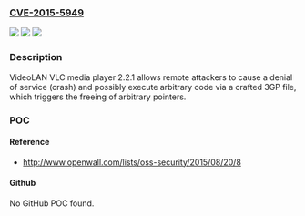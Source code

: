 ### [CVE-2015-5949](https://cve.mitre.org/cgi-bin/cvename.cgi?name=CVE-2015-5949)
![](https://img.shields.io/static/v1?label=Product&message=n%2Fa&color=blue)
![](https://img.shields.io/static/v1?label=Version&message=n%2Fa&color=blue)
![](https://img.shields.io/static/v1?label=Vulnerability&message=n%2Fa&color=brighgreen)

### Description

VideoLAN VLC media player 2.2.1 allows remote attackers to cause a denial of service (crash) and possibly execute arbitrary code via a crafted 3GP file, which triggers the freeing of arbitrary pointers.

### POC

#### Reference
- http://www.openwall.com/lists/oss-security/2015/08/20/8

#### Github
No GitHub POC found.

